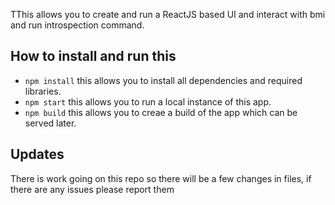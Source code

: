 TThis allows you to create and run a ReactJS based UI and interact with bmi and run introspection command.


## How to install and run this


* `npm install` this allows you to install all dependencies and required libraries.
* `npm start` this allows you to run a local instance of this app.
* `npm build` this allows you to creae a build of the app which can be served later.


## Updates

There is work going on this repo so there will be a few changes in files, if there are any issues please report them
